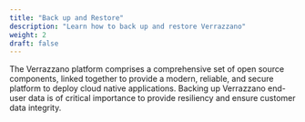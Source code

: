 ```yaml
---
title: "Back up and Restore"
description: "Learn how to back up and restore Verrazzano"
weight: 2
draft: false
---
```


The Verrazzano platform comprises a comprehensive set of open source components, linked together to provide a modern, reliable, and secure platform to deploy cloud native applications.
Backing up Verrazzano end-user data is of critical importance to provide resiliency and ensure customer data integrity.
